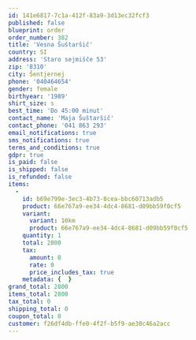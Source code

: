 ```yaml
---
id: 141e6817-7c1a-412f-83a9-3d13ec32fcf3
published: false
blueprint: order
order_number: 382
title: 'Vesna Šuštaršič'
country: SI
address: 'Staro sejmišče 53'
zip: '8310'
city: Šentjernej
phone: '040464654'
gender: female
birthyear: '1989'
shirt_size: s
best_time: 'Do 45:00 minut'
contact_name: 'Maja Šuštaršič'
contact_phone: '041 863 293'
email_notifications: true
sms_notifications: true
terms_and_conditions: true
gdpr: true
is_paid: false
is_shipped: false
is_refunded: false
items:
  -
    id: b69e799e-3ec3-4b73-8cea-bbc60713adb5
    product: 66e767a9-ee34-4dc4-8681-d09bb59f0cf5
    variant:
      variant: 10km
      product: 66e767a9-ee34-4dc4-8681-d09bb59f0cf5
    quantity: 1
    total: 2800
    tax:
      amount: 0
      rate: 0
      price_includes_tax: true
    metadata: {  }
grand_total: 2800
items_total: 2800
tax_total: 0
shipping_total: 0
coupon_total: 0
customer: f26df4db-ffe0-4f2f-b5f9-ae30c46a2acc
---
```

